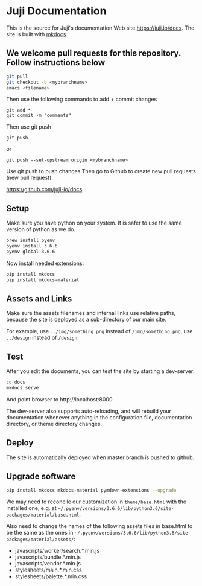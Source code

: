 # Juji Documentation

This is the source for Juji's documentation Web site https://juji.io/docs. The site is built with [mkdocs](https://mkdocs.org).

## We welcome pull requests for this repository. Follow instructions below

```bash
git pull
git checkout -b <mybranchname>
emacs <filename>

```

Then use the following commands to add + commit changes

```
git add *
git commit -m "comments"
```

Then use git push

```
git push 
```

or
```
git push --set-upstream origin <mybranchname>

```

Use git push to push changes 
Then go to Github to create new pull requests (new pull request)

https://github.com/juji-io/docs


## Setup

Make sure you have python on your system. It is safer to use the same version of python as we do. 

```bash
brew install pyenv
pyenv install 3.6.6
pyenv global 3.6.6
```

Now install needed extensions:

```bash
pip install mkdocs
pip install mkdocs-material
```

## Assets and Links

Make sure the assets filenames and internal links use relative paths, because the site is deployed as a sub-directory of our main site. 

For example, use `../img/something.png` instead of `/img/something.png`, use `../design` instead of `/design`.

## Test

After you edit the documents, you can test the site by starting a dev-server:

```bash
cd docs
mkdocs serve
```

And point browser to http://localhost:8000

The dev-server also supports auto-reloading, and will rebuild your documentation whenever anything in the configuration file, documentation directory, or theme directory changes.

## Deploy

The site is automatically deployed when master branch is pushed to github.

## Upgrade software

```bash
pip install mkdocs mkdocs-material pymdown-extensions --upgrade
```

We may need to reconcile our customization in `theme/base.html` with the installed one, e.g. at `~/.pyenv/versions/3.6.6/lib/python3.6/site-packages/material/base.html`. 

Also need to change the names of the following assets files in base.html to be the same as the ones in `~/.pyenv/versions/3.6.6/lib/python3.6/site-packages/material/assets/`:

* javascripts/worker/search.*.min.js
* javascripts/bundle.*.min.js
* javascripts/vendor.*.min.js
* stylesheets/main.*.min.css
* stylesheets/palette.*.min.css

